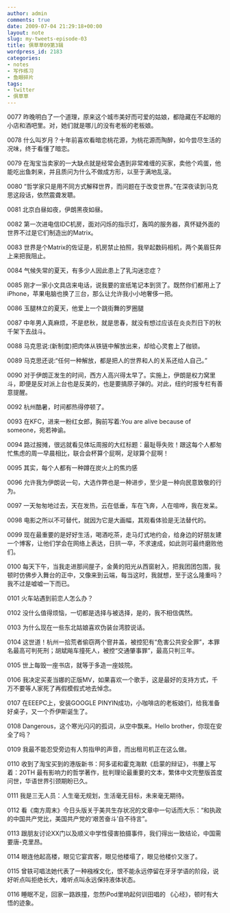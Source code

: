 ```yaml
---
author: admin
comments: true
date: 2009-07-04 21:29:18+00:00
layout: note
slug: my-tweets-episode-03
title: 俱草草09第3辑
wordpress_id: 2183
categories:
- notes
- 写作练习
- 鱼眼碎片
tags:
- twitter
- 俱草草
---
```


0077 昨晚明白了一个道理，原来这个城市美好而可爱的姑娘，都隐藏在不起眼的小店和酒吧里。对，她们就是哪儿的没有老板的老板娘。

0078 什么叫岁月？十年前喜欢看暗恋桃花源，为桃花源而陶醉，如今尝尽生活的况味，终于看懂了暗恋。

0079 在淘宝当卖家的一大缺点就是经常会遇到非常难缠的买家，卖他个鸡蛋，他能吃出鱼刺来，并且质问为什么不做成方形，以至于满地乱滚。

0080 “哲学家只是用不同方式解释世界，而问题在于改变世界。”在深夜读到马克思这段话，依然震聋发聩。

0081 北京白昼如夜，伊朗黑夜如昼。

0082 第一次进电信IDC机房，面对闪烁的指示灯，轰鸣的服务器，真怀疑外面的世界不过是它们制造出的Matrix。

0083 世界是个Matrix的佐证是，机房禁止拍照，我举起数码相机，两个美眉狂奔上来把我阻止。

0084 气候失常的夏天，有多少人因此患上了乳沟迷恋症？

0085 刚才一家小文具店来电话，说我要的宣纸笔记本到货了。既然你们都用上了iPhone，苹果电脑也换了三台，那么让允许我小小地奢侈一把。

0086 玉腿林立的夏天，他爱上一个跳街舞的罗圈腿

0087 中年男人真麻烦，不是悲秋，就是思春，就没有想过应该在炎炎烈日下的秋千架下去战斗。

0088 马克思说:(新制度)把肉体从铁链中解放出来，却给心灵套上了枷锁。

0089 马克思还说:“任何一种解放，都是把人的世界和人的关系还给人自己。”

0090 对于伊朗正发生的时间，西方人高兴得太早了。实施上，伊朗是权力窝里斗，即便是反对派上台也是反美的，也是要搞原子弹的。对此，纽约时报专栏有善意提醒。

0092 杭州酷暑，时间都热得停顿了。

0093 在KFC，进来一粉红女郎，胸前写着:You are alive because of someone，宛若神谕。

0094 路过报摊，很远就看见体坛周报的大红标题：最耻辱失败！跟这每个人都匆忙焦虑的周一早晨相比，联合会杯算个屁啊，足球算个屁啊！

0095 其实，每个人都有一种蹲在炭火上的焦灼感

0096 允许我为伊朗说一句，大选作弊也是一种进步，至少是一种向民意致敬的行为。

0097 一天匆匆地过去，天在发热，云在低垂，车在飞奔，人在喧哗，我在发呆。

0098 电影之所以不可替代，就因为它是大画幅，其观看体验是无法替代的。

0099 现在最重要的是好好生活，喝酒吃茶，走马灯式地约会，给身边的好朋友建一个博客，让他们学会在网络上表达，日拱一卒，不求速成，如此则可最终磨败他们。

0100 每天下午，当我走进那间屋子，金黄的阳光从西窗射入，把我团团包围，我顿时仿佛步入舞台的正中，又像来到云端，每当这时，我就想，至于这么隆重吗？我不过是嘘嘘一下而已。

0101 火车站遇到前恋人怎么办？

0102 没什么值得烦恼，一切都是选择与被选择，是的，我不相信偶然。

0103 为什么现在一些东北姑娘喜欢伪装台湾腔说话。

0104 这世道！杭州一拾荒者偷窃两个窨井盖，被控犯有“危害公共安全罪”，本罪名最高可判死刑；胡斌飚车撞死人，被控“交通肇事罪”，最高只判三年。

0105 世上每毁一座书店，就等于多造一座妓院。

0106 我决定买麦当娜的正版MV，如果喜欢一个歌手，这是最好的支持方式，千万不要等人家死了再假模假式地去悼念。

0107 在EEEPC上，安装GOOGLE PINYIN成功，小咖啡店的老板娘们，给我准备好桌子，又一个乔伊斯诞生了。

0108 Dangerous，这个寒光闪闪的孤词，从空中飘来。Hello brother，你现在安全了吗？

0109 我最不能忍受旁边有人剪指甲的声音，而出租司机正在这么做。

0110 收到了淘宝买到的港版新书：阿多诺和霍克海默《启蒙的辩证》，书腰上写着：20TH 最有影响力的哲学著作，批判理论最重要的文本，繁体中文完整版首度问世，华语世界引颈期盼已久。

0111 我是三无人员：人生毫无规划，生活毫无目标，未来毫无期待。

0112 看《南方周末》今日头版关于美共生存状况的文章中一句话而大乐：“和执政的中国共产党比，美国共产党的‘艰苦奋斗’自不待言”。

0113 跟朋友讨论XX门以及顺义中学性侵害拍摄事件，我们得出一致结论，中国需要唐-克里昂。 

0114 眼连他起高楼，眼见它宴宾客，眼见他楼塌了，眼见他楼价又涨了。

0115 曾轶可唱法她代表了一种襁褓文化，恨不能永远停留在牙牙学语的阶段，说好听点叫拒绝长大，难听点叫永远保持液体状态。

0116 睡眠不足，回家一路跌撞，忽然iPod里响起何训田唱的 《心经》，顿时有大悟的迹象。



